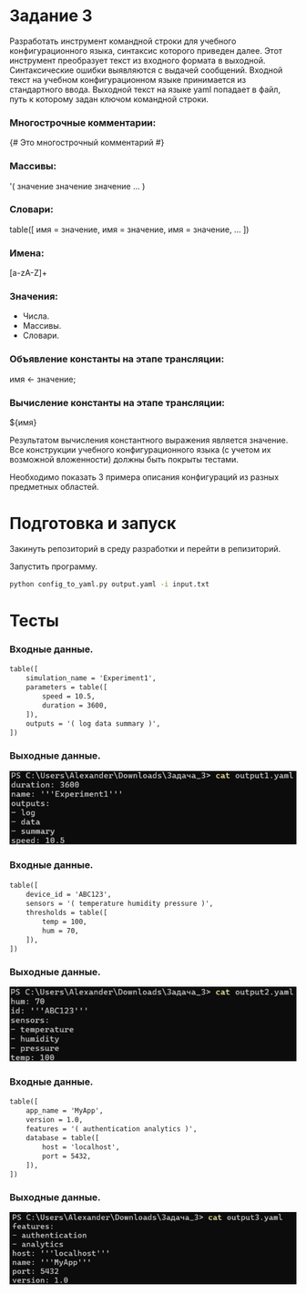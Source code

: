 # Задание 3
Разработать инструмент командной строки для учебного конфигурационного языка, синтаксис которого приведен далее. Этот инструмент преобразует текст из входного формата в выходной. Синтаксические ошибки выявляются с выдачей сообщений. Входной текст на учебном конфигурационном языке принимается из стандартного ввода. Выходной текст на языке yaml попадает в файл, путь к которому задан ключом командной строки.
### Многострочные комментарии:
{# Это многострочный комментарий #}
### Массивы:
'( значение значение значение ... )
### Словари:
table([
 имя = значение,
 имя = значение,
 имя = значение,
 ...
])
### Имена:
[a-zA-Z]+
### Значения:
- Числа.
- Массивы.
- Словари.
### Объявление константы на этапе трансляции:
имя <- значение;
### Вычисление константы на этапе трансляции:
${имя}

Результатом вычисления константного выражения является значение. Все конструкции учебного конфигурационного языка (с учетом их возможной вложенности) должны быть покрыты тестами.

Необходимо показать 3 примера описания конфигураций из разных предметных областей.
# Подготовка и запуск
Закинуть репозиторий в среду разработки и перейти в репизиторий.

Запустить программу.
```Bash
python config_to_yaml.py output.yaml -i input.txt
```
# Тесты
### Входные данные.
```
table([
    simulation_name = 'Experiment1',
    parameters = table([
        speed = 10.5,
        duration = 3600,
    ]),
    outputs = '( log data summary )',
])
```
### Выходные данные.
![](https://github.com/Alexman454/Task_3/blob/main/output1.png)
### Входные данные.
```
table([
    device_id = 'ABC123',
    sensors = '( temperature humidity pressure )',
    thresholds = table([
        temp = 100,
        hum = 70,
    ]),
])
```
### Выходные данные.
![](https://github.com/Alexman454/Task_3/blob/main/output2.png)
### Входные данные.
```
table([
    app_name = 'MyApp',
    version = 1.0,
    features = '( authentication analytics )',
    database = table([
        host = 'localhost',
        port = 5432,
    ]),
])
```
### Выходные данные.
![](https://github.com/Alexman454/Task_3/blob/main/output3.png)
